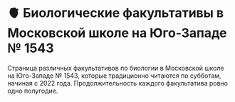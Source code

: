 # 🫀 Биологические факультативы в Московской школе на Юго-Западе № 1543

Страница различных факультативов по биологии в Московской школе на Юго-Западе № 1543, которые традиционно читаются по субботам, начиная с 2022 года. Продолжительность каждого факультатива ровно одно полугодие. 
